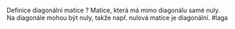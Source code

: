 Definice diagonální matice
?
Matice, která má mimo diagonálu samé nuly. Na diagonále mohou být nuly, takže např. nulová matice je diagonální.
#laga
<!--SR:!2024-02-13,2,230--> 
